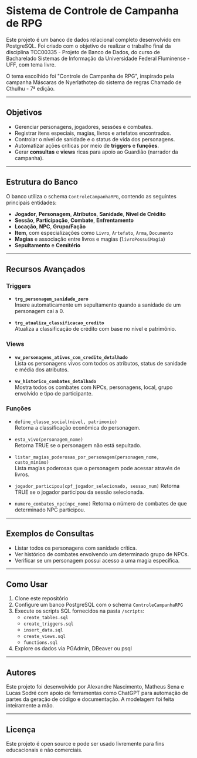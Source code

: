 # Sistema de Controle de Campanha de RPG

Este projeto é um banco de dados relacional completo desenvolvido em PostgreSQL. Foi criado com o objetivo de realizar o trabalho final da disciplina TCC00335 - Projeto de Banco de Dados, do curso de Bacharelado Sistemas de Informação da Universidade Federal Fluminense - UFF, com tema livre.

O tema escolhido foi "Controle de Campanha de RPG", inspirado pela campanha Máscaras de Nyerlathotep do sistema de regras Chamado de Cthulhu - 7ª edição.

---

## Objetivos

- Gerenciar personagens, jogadores, sessões e combates.
- Registrar itens especiais, magias, livros e artefatos encontrados.
- Controlar o nível de sanidade e o status de vida dos personagens.
- Automatizar ações críticas por meio de **triggers** e **funções**.
- Gerar **consultas** e **views** ricas para apoio ao Guardião (narrador da campanha).

---

## Estrutura do Banco

O banco utiliza o schema `ControleCampanhaRPG`, contendo as seguintes principais entidades:

- **Jogador**, **Personagem**, **Atributos**, **Sanidade**, **Nível de Crédito**
- **Sessão**, **Participação**, **Combate**, **Enfrentamento**
- **Locação**, **NPC**, **Grupo/Fação**
- **Item**, com especializações como `Livro`, `Artefato`, `Arma`, `Documento`
- **Magias** e associação entre livros e magias (`livroPossuiMagia`)
- **Sepultamento** e **Cemitério**

---

## Recursos Avançados

### Triggers

- **`trg_personagem_sanidade_zero`**  
  Insere automaticamente um sepultamento quando a sanidade de um personagem cai a 0.

- **`trg_atualiza_classificacao_credito`**  
  Atualiza a classificação de crédito com base no nível e patrimônio.

### Views

- **`vw_personagens_ativos_com_credito_detalhado`**  
  Lista os personagens vivos com todos os atributos, status de sanidade e média dos atributos.

- **`vw_historico_combates_detalhado`**  
  Mostra todos os combates com NPCs, personagens, local, grupo envolvido e tipo de participante.

### Funções

- `define_classe_social(nivel, patrimonio)`  
  Retorna a classificação econômica do personagem.

- `esta_vivo(personagem_nome)`  
  Retorna TRUE se o personagem não está sepultado.

- `listar_magias_poderosas_por_personagem(personagem_nome, custo_minimo)`  
  Lista magias poderosas que o personagem pode acessar através de livros.

- `jogador_participou(cpf_jogador_selecionado, sessao_num)`
  Retorna TRUE se o jogador participou da sessão selecionada.

- `numero_combates_npc(npc_nome)`
  Retorna o número de combates de que determinado NPC participou.
---

## Exemplos de Consultas

- Listar todos os personagens com sanidade crítica.
- Ver histórico de combates envolvendo um determinado grupo de NPCs.
- Verificar se um personagem possui acesso a uma magia específica.

---

## Como Usar

1. Clone este repositório
2. Configure um banco PostgreSQL com o schema `ControleCampanhaRPG`
3. Execute os scripts SQL fornecidos na pasta `/scripts`:
   - `create_tables.sql`
   - `create_triggers.sql`
   - `insert_data.sql`
   - `create_views.sql`
   - `functions.sql`
4. Explore os dados via PGAdmin, DBeaver ou psql

---

## Autores

Este projeto foi desenvolvido por Alexandre Nascimento, Matheus Sena e Lucas Sodré com apoio de ferramentas como ChatGPT para automação de partes da geração de código e documentação. A modelagem foi feita inteiramente a mão.

---

## Licença

Este projeto é open source e pode ser usado livremente para fins educacionais e não comerciais.
